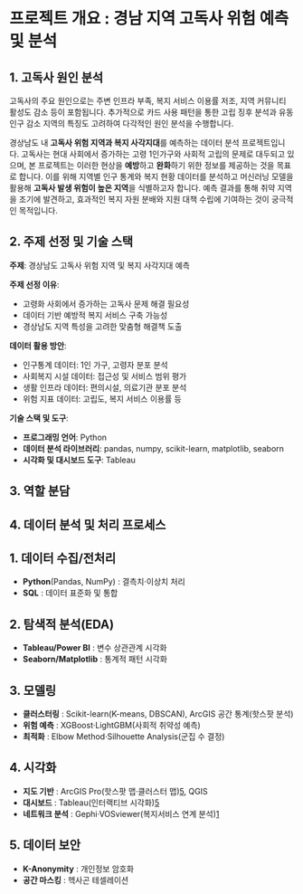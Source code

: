 # 프로젝트 개요 : 경남 지역 고독사 위험 예측 및 분석

## 1. 고독사 원인 분석

고독사의 주요 원인으로는 주변 인프라 부족, 복지 서비스 이용률 저조, 지역 커뮤니티 활성도 감소 등이 포함됩니다. 추가적으로 카드 사용 패턴을 통한 고립 징후 분석과 유동인구 감소 지역의 특징도 고려하여 다각적인 원인 분석을 수행합니다.

경상남도 내 **고독사 위험 지역과 복지 사각지대**를 예측하는 데이터 분석 프로젝트입니다. 고독사는 현대 사회에서 증가하는 고령 1인가구와 사회적 고립의 문제로 대두되고 있으며, 본 프로젝트는 이러한 현상을 **예방**하고 **완화**하기 위한 정보를 제공하는 것을 목표로 합니다. 이를 위해 지역별 인구 통계와 복지 현황 데이터를 분석하고 머신러닝 모델을 활용해 **고독사 발생 위험이 높은 지역**을 식별하고자 합니다. 예측 결과를 통해 취약 지역을 조기에 발견하고, 효과적인 복지 자원 분배와 지원 대책 수립에 기여하는 것이 궁극적인 목적입니다.

## **2. 주제 선정 및 기술 스택**

**주제**: 경상남도 고독사 위험 지역 및 복지 사각지대 예측

**주제 선정 이유**:

- 고령화 사회에서 증가하는 고독사 문제 해결 필요성
- 데이터 기반 예방적 복지 서비스 구축 가능성
- 경상남도 지역 특성을 고려한 맞춤형 해결책 도출

**데이터 활용 방안**:

- 인구통계 데이터: 1인 가구, 고령자 분포 분석
- 사회복지 시설 데이터: 접근성 및 서비스 범위 평가
- 생활 인프라 데이터: 편의시설, 의료기관 분포 분석
- 위험 지표 데이터: 고립도, 복지 서비스 이용률 등

 **기술 스택 및 도구**:

- **프로그래밍 언어**: Python
- **데이터 분석 라이브러리**: pandas, numpy, scikit-learn, matplotlib, seaborn
- **시각화 및 대시보드 도구**: Tableau

## 3.  역할 분담

## 4. 데이터 분석 및 처리 프로세스

## **1. 데이터 수집/전처리**

- **Python**(Pandas, NumPy) : 결측치·이상치 처리
- **SQL** : 데이터 표준화 및 통합

## **2. 탐색적 분석(EDA)**

- **Tableau/Power BI** : 변수 상관관계 시각화
- **Seaborn/Matplotlib** : 통계적 패턴 시각화

## **3. 모델링**

- **클러스터링** : Scikit-learn(K-means, DBSCAN), ArcGIS 공간 통계(핫스팟 분석)
- **위험 예측** : XGBoost·LightGBM(사회적 취약성 예측)
- **최적화** : Elbow Method·Silhouette Analysis(군집 수 결정)

## **4. 시각화**

- **지도 기반** : ArcGIS Pro(핫스팟 맵·클러스터 맵)[5](https://learn.arcgis.com/en/projects/de-identify-health-data-for-visualization-and-sharing/), QGIS
- **대시보드** : Tableau(인터랙티브 시각화)[5](https://learn.arcgis.com/en/projects/de-identify-health-data-for-visualization-and-sharing/)
- **네트워크 분석** : Gephi·VOSviewer(복지서비스 연계 분석)[1](https://journal.ilaindia.net/index.php/lib/article/view/310)

## **5. 데이터 보안**

- **K-Anonymity** : 개인정보 암호화
- **공간 마스킹** : 헥사곤 테셀레이션
